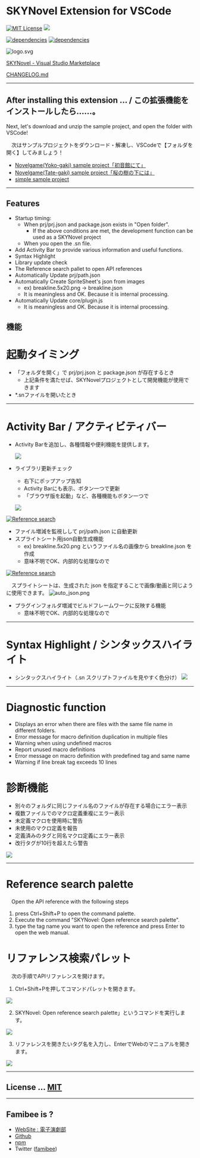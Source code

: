 # SKYNovel Extension for VSCode
[![MIT License](https://img.shields.io/github/license/famibee/SKYNovel-vscode-extension.svg)](LICENSE)
![](https://img.shields.io/badge/platform-windows%20%7C%20macos-lightgrey.svg)

[![dependencies](https://david-dm.org/famibee/SKYNovel-vscode-extension/status.svg)](https://david-dm.org/famibee/SKYNovel-vscode-extension)
[![dependencies](https://david-dm.org/famibee/SKYNovel-vscode-extension/dev-status.svg)](https://david-dm.org/famibee/SKYNovel-vscode-extension?type=dev)

![logo.svg](res/icon.png)

[SKYNovel - Visual Studio Marketplace](https://marketplace.visualstudio.com/items?itemName=famibee.skynovel)

[CHANGELOG.md](CHANGELOG.md)

---
## After installing this extension ... / この拡張機能をインストールしたら……。
 Next, let's download and unzip the sample project, and open the folder with VSCode!

　次はサンプルプロジェクトをダウンロード・解凍し、VSCodeで【フォルダを開く】してみましょう！
- [Novelgame(Yoko-gaki) sample project「初音館にて」](https://github.com/famibee/SKYNovel_hatsune)
- [Novelgame(Tate-gaki) sample project「桜の樹の下には」](https://github.com/famibee/SKYNovel_uc)
- [simple sample project](https://github.com/famibee/SKYNovel_sample)

---
## Features
- Startup timing:
	- When prj/prj.json and package.json exists in "Open folder".
		- If the above conditions are met, the development function can be used as a SKYNovel project
	- When you open the .sn file.
- Add Activity Bar to provide various information and useful functions.
- Syntax Highlight
- Library update check
- The Reference search pallet to open API references
- Automatically Update prj/path.json
- Automatically Create SpriteSheet's json from images
	+ ex) breakline.5x20.png -> breakline.json
	+ It is meaningless and OK. Because it is internal processing.
- Automatically Update core/plugin.js
	+ It is meaningless and OK. Because it is internal processing.

## 機能
# 起動タイミング
- 「フォルダを開く」で prj/prj.json と package.json が存在するとき
	- 上記条件を満たせば、SKYNovelプロジェクトとして開発機能が使用できます
- *.snファイルを開いたとき

---
# Activity Bar / アクティビティバー
- Activity Barを追加し、各種情報や便利機能を提供します。

	![](res/rm_activity_bar.png)

- ライブラリ更新チェック
	- 右下にポップアップ告知
	- Activity Barにも表示、ボタン一つで更新
	- 「ブラウザ版を起動」など、各種機能もボタン一つで

	![](res/rm_updchk0.jpg)

[![Reference search](https://blog-imgs-123.fc2.com/f/a/m/famibee/190204ref_search.gif)](https://www.youtube.com/watch?v=uIkWnAGBkGM "Reference search")

- ファイル増減を監視しして prj/path.json に自動更新
- スプライトシート用json自動生成機能
	+ ex) breakline.5x20.png というファイル名の画像から breakline.json を作成
	+ 意味不明でOK、内部的な処理なので

[![Reference search](https://blog-imgs-123.fc2.com/f/a/m/famibee/190204automatically.gif)](https://www.youtube.com/watch?v=tfrkImoufU4 "Reference search")

　スプライトシートは、生成された json を指定することで画像/動画と同じように使用できます。
![auto_json.png](res/rm_auto_json.png)


- プラグインフォルダ増減でビルドフレームワークに反映する機能
	+ 意味不明でOK、内部的な処理なので

---
# Syntax Highlight / シンタックスハイライト
- シンタックスハイライト（.sn スクリプトファイルを見やすく色分け）
![](res/rm_syntax_highlight.png)

---
# Diagnostic function
- Displays an error when there are files with the same file name in different folders.
- Error message for macro definition duplication in multiple files
- Warning when using undefined macros
- Report unused macro definitions
- Error message on macro definition with predefined tag and same name
- Warning if line break tag exceeds 10 lines

# 診断機能
- 別々のフォルダに同じファイル名のファイルが存在する場合にエラー表示
- 複数ファイルでのマクロ定義重複にエラー表示
- 未定義マクロを使用時に警告
- 未使用のマクロ定義を報告
- 定義済みのタグと同名マクロ定義にエラー表示
- 改行タグが10行を超えたら警告


![](res/rm_diagnostic0.png)

---
# Reference search palette
　Open the API reference with the following steps
1. press Ctrl+Shift+P to open the command palette.
2. Execute the command "SKYNovel: Open reference search palette".
3. type the tag name you want to open the reference and press Enter to open the web manual.

# リファレンス検索パレット
　次の手順でAPIリファレンスを開けます。
1. Ctrl+Shift+Pを押してコマンドパレットを開きます。

![](res/rm_ref_search0.jpg)

2. SKYNovel: Open reference search palette」というコマンドを実行します。

![](res/rm_ref_search1.jpg)

3. リファレンスを開きたいタグ名を入力し、EnterでWebのマニュアルを開きます。

![](res/rm_ref_search2.jpg)

---
## License ... [MIT](LICENSE)

---
## Famibee is ?
- [WebSite : 電子演劇部](https://famibee.blog.fc2.com/)
- [Github](https://github.com/famibee/SKYNovel)
- [npm](https://www.npmjs.com/package/skynovel)
- Twitter ([famibee](https://twitter.com/famibee))
